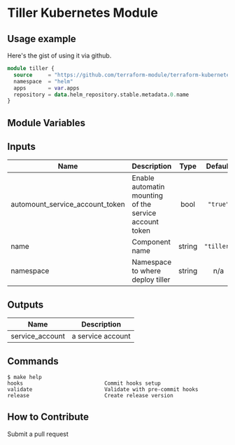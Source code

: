 # Tiller Kubernetes Module

## Usage example

Here's the gist of using it via github.

```terraform
module tiller {
  source     = "https://github.com/terraform-module/terraform-kubernetes-tiller.git?ref=v0.2.0"
  namespace  = "helm"
  apps       = var.apps
  repository = data.helm_repository.stable.metadata.0.name
}
```

## Module Variables

<!-- BEGINNING OF PRE-COMMIT-TERRAFORM DOCS HOOK -->
## Inputs

| Name | Description | Type | Default | Required |
|------|-------------|:----:|:-----:|:-----:|
| automount\_service\_account\_token | Enable automatin mounting of the service account token | bool | `"true"` | no |
| name | Component name | string | `"tiller"` | no |
| namespace | Namespace to where deploy tiller | string | n/a | yes |

## Outputs

| Name | Description |
|------|-------------|
| service\_account | a service account |

<!-- END OF PRE-COMMIT-TERRAFORM DOCS HOOK -->

## Commands

<!-- START makefile-doc -->
```
$ make help 
hooks                          Commit hooks setup
validate                       Validate with pre-commit hooks
release                        Create release version 
```
<!-- END makefile-doc -->

## How to Contribute

Submit a pull request


